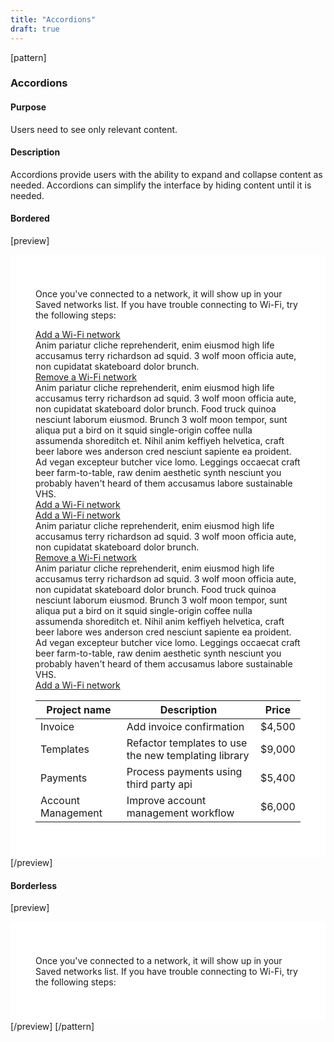 ```yaml
---
title: "Accordions"
draft: true
---
```


[pattern]
<h3>Accordions</h3>

#### Purpose
Users need to see only relevant content.

#### Description
Accordions provide users with the ability to expand and collapse content as needed. Accordions can simplify the interface by hiding content until it is needed.

#### Bordered
[preview]
<div style="max-width: 800px; padding: 40px; background: #fff;" class="panel panel-default panel-body">
    <p>Once you've connected to a network, it will show up in your Saved networks list. If you have trouble connecting to Wi-Fi, try the following steps:</p>
    <div class="accordion-group accordion-" id="accordion" role="tablist" aria-multiselectable="true">
        <div class="accordion-panel">
            <div class="accordion-header" role="tab" id="headingOne">
                <a data-toggle="collapse" data-parent="#accordion" href="#collapseOne" aria-expanded="true" aria-controls="collapseOne">
                  <i class="icon icon-angle-right"></i> Add a Wi-Fi network
                </a>
            </div>
            <div id="collapseOne" class="accordion-collapse collapse in" role="tabpanel" aria-labelledby="headingOne">
              <div class="accordion-body">
                Anim pariatur cliche reprehenderit, enim eiusmod high life accusamus terry richardson ad squid. 3 wolf moon officia aute, non cupidatat skateboard dolor brunch.
              </div>
            </div>
        </div>
        <div class="accordion-panel">
            <div class="accordion-header" role="tab" id="headingTwo">
                <a data-toggle="collapse" data-parent="#accordion" href="#collapseTwo" aria-expanded="false" aria-controls="collapseTwo">
                  <i class="icon icon-angle-right"></i> Remove a Wi-Fi network
                </a>
            </div>
            <div id="collapseTwo" class="accordion-collapse collapse" role="tabpanel" aria-labelledby="headingTwo">
              <div class="accordion-body">
                Anim pariatur cliche reprehenderit, enim eiusmod high life accusamus terry richardson ad squid. 3 wolf moon officia aute, non cupidatat skateboard dolor brunch. Food truck quinoa nesciunt laborum eiusmod. Brunch 3 wolf moon tempor, sunt aliqua put a bird on it squid single-origin coffee nulla assumenda shoreditch et. Nihil anim keffiyeh helvetica, craft beer labore wes anderson cred nesciunt sapiente ea proident. Ad vegan excepteur butcher vice lomo. Leggings occaecat craft beer farm-to-table, raw denim aesthetic synth nesciunt you probably haven't heard of them accusamus labore sustainable VHS.
              </div>
            </div>
        </div>
        <div class="accordion-panel">
            <div class="accordion-header" role="tab" id="headingThree">
                <a data-toggle="collapse" data-parent="#accordion" href="#collapseThree" aria-expanded="false" aria-controls="collapseThree">
                  <i class="icon icon-angle-right"></i> Add a Wi-Fi network
                </a>
            </div>
            <div id="collapseThree" class="accordion-collapse collapse" role="tabpanel" aria-labelledby="headingThree">
                <div class="accordion-body">
                    <div class="accordion-group accordion-" id="accordion2" role="tablist" aria-multiselectable="true">
                        <div class="accordion-panel">
                            <div class="accordion-header" role="tab" id="headingOne2">
                                <a data-toggle="collapse" data-parent="#accordion2" href="#collapseOne2" aria-expanded="true" aria-controls="collapseOne2">
                                  <i class="icon icon-angle-right"></i> Add a Wi-Fi network
                                </a>
                            </div>
                            <div id="collapseOne2" class="accordion-collapse collapse in" role="tabpanel" aria-labelledby="headingOne2">
                              <div class="accordion-body">
                                Anim pariatur cliche reprehenderit, enim eiusmod high life accusamus terry richardson ad squid. 3 wolf moon officia aute, non cupidatat skateboard dolor brunch.
                              </div>
                            </div>
                        </div>
                        <div class="accordion-panel">
                            <div class="accordion-header" role="tab" id="headingTwo2">
                                <a data-toggle="collapse" data-parent="#accordion2" href="#collapseTwo2" aria-expanded="false" aria-controls="collapseTwo2">
                                  <i class="icon icon-angle-right"></i> Remove a Wi-Fi network
                                </a>
                            </div>
                            <div id="collapseTwo2" class="accordion-collapse collapse" role="tabpanel" aria-labelledby="headingTwo2">
                              <div class="accordion-body">
                                Anim pariatur cliche reprehenderit, enim eiusmod high life accusamus terry richardson ad squid. 3 wolf moon officia aute, non cupidatat skateboard dolor brunch. Food truck quinoa nesciunt laborum eiusmod. Brunch 3 wolf moon tempor, sunt aliqua put a bird on it squid single-origin coffee nulla assumenda shoreditch et. Nihil anim keffiyeh helvetica, craft beer labore wes anderson cred nesciunt sapiente ea proident. Ad vegan excepteur butcher vice lomo. Leggings occaecat craft beer farm-to-table, raw denim aesthetic synth nesciunt you probably haven't heard of them accusamus labore sustainable VHS.
                              </div>
                            </div>
                        </div>
                        <div class="accordion-panel">
                            <div class="accordion-header" role="tab" id="headingThree2">
                                <a data-toggle="collapse" data-parent="#accordion2" href="#collapseThree2" aria-expanded="false" aria-controls="collapseThree2">
                                  <i class="icon icon-angle-right"></i> Add a Wi-Fi network
                                </a>
                            </div>
                            <div id="collapseThree2" class="accordion-collapse collapse" role="tabpanel" aria-labelledby="headingThree2">
                                <table class="table">
                                    <thead>
                                        <tr>
                                            <th>Project name</th>
                                            <th>Description</th>
                                            <th>Price</th>
                                        </tr>
                                    </thead>
                                    <tbody>
                                        <tr>
                                            <td>Invoice</td>
                                            <td><span >Add invoice confirmation</span></td>
                                            <td><span >$4,500</span></td>
                                        </tr>
                                        <tr>
                                            <td>Templates</td>
                                            <td><span >Refactor templates to use the new templating library</span></td>
                                            <td><span >$9,000</span></td>
                                        </tr>
                                        <tr>
                                            <td>Payments</td>
                                            <td><span >Process payments using third party api</span></td>
                                            <td><span >$5,400</span></td>
                                        </tr>
                                        <tr>
                                            <td>Account Management</td>
                                            <td><span >Improve account management workflow</span></td>
                                            <td><span >$6,000</span></td>
                                        </tr>
                                    </tbody>
                                </table>
                            </div>
                        </div>
                    </div>
                </div>
            </div>
        </div>
    </div>
</div>
[/preview]


#### Borderless
[preview]
<div style="max-width: 800px; padding: 40px; background: #fff;" class="">
    <p>Once you've connected to a network, it will show up in your Saved networks list. If you have trouble connecting to Wi-Fi, try the following steps:</p>
</div>
[/preview]
[/pattern]

